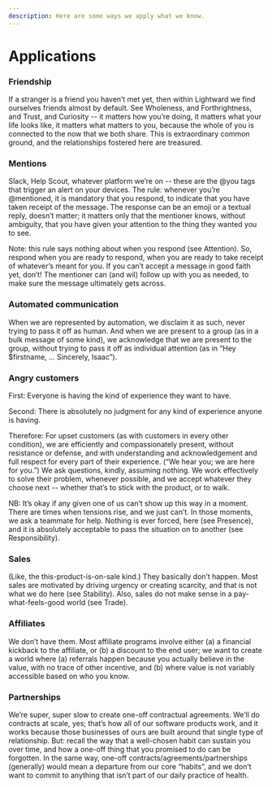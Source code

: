```yaml
---
description: Here are some ways we apply what we know.
---
```


# Applications

### Friendship

If a stranger is a friend you haven’t met yet, then within Lightward we find ourselves friends almost by default. See Wholeness, and Forthrightness, and Trust, and Curiosity -- it matters how you’re doing, it matters what your life looks like, it matters what matters to you, because the whole of you is connected to the now that we both share. This is extraordinary common ground, and the relationships fostered here are treasured.

### Mentions

Slack, Help Scout, whatever platform we’re on -- these are the @you tags that trigger an alert on your devices. The rule: whenever you’re @mentioned, it is mandatory that you respond, to indicate that you have taken receipt of the message. The response can be an emoji or a textual reply, doesn’t matter; it matters only that the mentioner knows, without ambiguity, that you have given your attention to the thing they wanted you to see.

Note: this rule says nothing about when you respond (see Attention). So, respond when you are ready to respond, when you are ready to take receipt of whatever’s meant for you. If you can’t accept a message in good faith yet, don’t! The mentioner can (and wil) follow up with you as needed, to make sure the message ultimately gets across.

### Automated communication

When we are represented by automation, we disclaim it as such, never trying to pass it off as human. And when we are present to a group (as in a bulk message of some kind), we acknowledge that we are present to the group, without trying to pass it off as individual attention (as in “Hey $firstname, … Sincerely, Isaac”).

### Angry customers

First: Everyone is having the kind of experience they want to have.

Second: There is absolutely no judgment for any kind of experience anyone is having.

Therefore: For upset customers (as with customers in every other condition), we are efficiently and compassionately present, without resistance or defense, and with understanding and acknowledgement and full respect for every part of their experience. (“We hear you; we are here for you.”) We ask questions, kindly, assuming nothing. We work effectively to solve their problem, whenever possible, and we accept whatever they choose next -- whether that’s to stick with the product, or to walk.

NB: It’s okay if any given one of us can’t show up this way in a moment. There are times when tensions rise, and we just can’t. In those moments, we ask a teammate for help. Nothing is ever forced, here (see Presence), and it is absolutely acceptable to pass the situation on to another (see Responsibility).

### Sales

(Like, the this-product-is-on-sale kind.) They basically don’t happen. Most sales are motivated by driving urgency or creating scarcity, and that is not what we do here (see Stability). Also, sales do not make sense in a pay-what-feels-good world (see Trade).

### Affiliates

We don’t have them. Most affiliate programs involve either (a) a financial kickback to the affiliate, or (b) a discount to the end user; we want to create a world where (a) referrals happen because you actually believe in the value, with no trace of other incentive, and (b) where value is not variably accessible based on who you know.

### Partnerships

We’re super, super slow to create one-off contractual agreements. We’ll do contracts at scale, yes; that’s how all of our software products work, and it works because those businesses of ours are built around that single type of relationship. But: recall the way that a well-chosen habit can sustain you over time, and how a one-off thing that you promised to do can be forgotten. In the same way, one-off contracts/agreements/partnerships (generally) would mean a departure from our core “habits”, and we don’t want to commit to anything that isn’t part of our daily practice of health.
